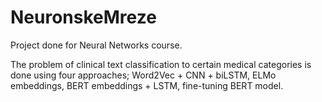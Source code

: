 # NeuronskeMreze

Project done for Neural Networks course.

The problem of clinical text classification to certain medical categories is done using four approaches; Word2Vec + CNN + biLSTM, ELMo embeddings, BERT embeddings + LSTM, fine-tuning BERT model.
